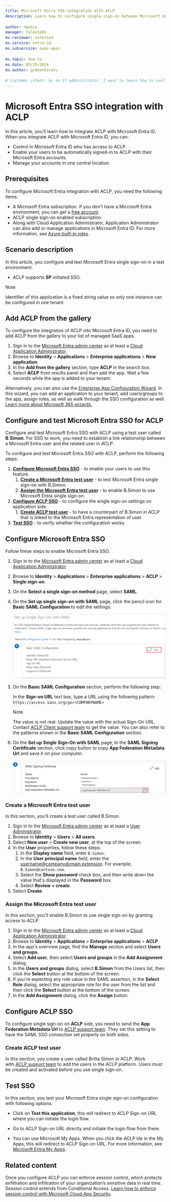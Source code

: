 ```yaml
---
title: Microsoft Entra SSO integration with ACLP
description: Learn how to configure single sign-on between Microsoft Entra ID and ACLP.

author: nguhiu
manager: CelesteDG
ms.reviewer: celested
ms.service: entra-id
ms.subservice: saas-apps

ms.topic: how-to
ms.date: 03/25/2024
ms.author: gideonkiratu

# Customer intent: As an IT administrator, I want to learn how to configure single sign-on between Microsoft Entra ID and ACLP so that I can control who has access to ACLP, enable automatic sign-in with Microsoft Entra accounts, and manage my accounts in one central location.
---
```

# Microsoft Entra SSO integration with ACLP

In this article,  you'll learn how to integrate ACLP with Microsoft Entra ID. When you integrate ACLP with Microsoft Entra ID, you can:

* Control in Microsoft Entra ID who has access to ACLP.
* Enable your users to be automatically signed-in to ACLP with their Microsoft Entra accounts.
* Manage your accounts in one central location.

## Prerequisites

To configure Microsoft Entra integration with ACLP, you need the following items:

* A Microsoft Entra subscription. If you don't have a Microsoft Entra environment, you can get a [free account](https://azure.microsoft.com/free/).
* ACLP single sign-on enabled subscription.
* Along with Cloud Application Administrator, Application Administrator can also add or manage applications in Microsoft Entra ID.
For more information, see [Azure built-in roles](~/identity/role-based-access-control/permissions-reference.md).

## Scenario description

In this article,  you configure and test Microsoft Entra single sign-on in a test environment.

* ACLP supports **SP** initiated SSO.

> [!NOTE]
> Identifier of this application is a fixed string value so only one instance can be configured in one tenant.

## Add ACLP from the gallery

To configure the integration of ACLP into Microsoft Entra ID, you need to add ACLP from the gallery to your list of managed SaaS apps.

1. Sign in to the [Microsoft Entra admin center](https://entra.microsoft.com) as at least a [Cloud Application Administrator](~/identity/role-based-access-control/permissions-reference.md#cloud-application-administrator).
1. Browse to **Identity** > **Applications** > **Enterprise applications** > **New application**.
1. In the **Add from the gallery** section, type **ACLP** in the search box.
1. Select **ACLP** from results panel and then add the app. Wait a few seconds while the app is added to your tenant.

 Alternatively, you can also use the [Enterprise App Configuration Wizard](https://portal.office.com/AdminPortal/home?Q=Docs#/azureadappintegration). In this wizard, you can add an application to your tenant, add users/groups to the app, assign roles, as well as walk through the SSO configuration as well. [Learn more about Microsoft 365 wizards.](/microsoft-365/admin/misc/azure-ad-setup-guides)

<a name='configure-and-test-azure-ad-sso-for-aclp'></a>

## Configure and test Microsoft Entra SSO for ACLP

Configure and test Microsoft Entra SSO with ACLP using a test user called **B.Simon**. For SSO to work, you need to establish a link relationship between a Microsoft Entra user and the related user in ACLP.

To configure and test Microsoft Entra SSO with ACLP, perform the following steps:

1. **[Configure Microsoft Entra SSO](#configure-azure-ad-sso)** - to enable your users to use this feature.
    1. **[Create a Microsoft Entra test user](#create-an-azure-ad-test-user)** - to test Microsoft Entra single sign-on with B.Simon.
    1. **[Assign the Microsoft Entra test user](#assign-the-azure-ad-test-user)** - to enable B.Simon to use Microsoft Entra single sign-on.
1. **[Configure ACLP SSO](#configure-aclp-sso)** - to configure the single sign-on settings on application side.
    1. **[Create ACLP test user](#create-aclp-test-user)** - to have a counterpart of B.Simon in ACLP that is linked to the Microsoft Entra representation of user.
1. **[Test SSO](#test-sso)** - to verify whether the configuration works.

<a name='configure-azure-ad-sso'></a>

## Configure Microsoft Entra SSO

Follow these steps to enable Microsoft Entra SSO.

1. Sign in to the [Microsoft Entra admin center](https://entra.microsoft.com) as at least a [Cloud Application Administrator](~/identity/role-based-access-control/permissions-reference.md#cloud-application-administrator).
1. Browse to **Identity** > **Applications** > **Enterprise applications** > **ACLP** > **Single sign-on**.
1. On the **Select a single sign-on method** page, select **SAML**.
1. On the **Set up single sign-on with SAML** page, click the pencil icon for **Basic SAML Configuration** to edit the settings.

   ![Screenshot shows to edit Basic S A M L Configuration.](common/edit-urls.png "Basic Configuration")

1. On the **Basic SAML Configuration** section, perform the following step:

    In the **Sign-on URL** text box, type a URL using the following pattern:
    `https://access.sans.org/go/<COMPANYNAME>`

	> [!NOTE]
	> The value is not real. Update the value with the actual Sign-On URL. Contact [ACLP Client support team](mailto:mrichards@sans.org) to get the value. You can also refer to the patterns shown in the **Basic SAML Configuration** section.

1. On the **Set up Single Sign-On with SAML** page, In the **SAML Signing Certificate** section, click copy button to copy **App Federation Metadata Url** and save it on your computer.

	![Screenshot shows the Certificate download link.](common/copy-metadataurl.png "Certificate")

<a name='create-an-azure-ad-test-user'></a>

### Create a Microsoft Entra test user

In this section, you'll create a test user called B.Simon.

1. Sign in to the [Microsoft Entra admin center](https://entra.microsoft.com) as at least a [User Administrator](~/identity/role-based-access-control/permissions-reference.md#user-administrator).
1. Browse to **Identity** > **Users** > **All users**.
1. Select **New user** > **Create new user**, at the top of the screen.
1. In the **User** properties, follow these steps:
   1. In the **Display name** field, enter `B.Simon`.  
   1. In the **User principal name** field, enter the username@companydomain.extension. For example, `B.Simon@contoso.com`.
   1. Select the **Show password** check box, and then write down the value that's displayed in the **Password** box.
   1. Select **Review + create**.
1. Select **Create**.

<a name='assign-the-azure-ad-test-user'></a>

### Assign the Microsoft Entra test user

In this section, you'll enable B.Simon to use single sign-on by granting access to ACLP.

1. Sign in to the [Microsoft Entra admin center](https://entra.microsoft.com) as at least a [Cloud Application Administrator](~/identity/role-based-access-control/permissions-reference.md#cloud-application-administrator).
1. Browse to **Identity** > **Applications** > **Enterprise applications** > **ACLP**.
1. In the app's overview page, find the **Manage** section and select **Users and groups**.
1. Select **Add user**, then select **Users and groups** in the **Add Assignment** dialog.
1. In the **Users and groups** dialog, select **B.Simon** from the Users list, then click the **Select** button at the bottom of the screen.
1. If you're expecting any role value in the SAML assertion, in the **Select Role** dialog, select the appropriate role for the user from the list and then click the **Select** button at the bottom of the screen.
1. In the **Add Assignment** dialog, click the **Assign** button.

## Configure ACLP SSO

To configure single sign-on on **ACLP** side, you need to send the **App Federation Metadata Url** to [ACLP support team](mailto:mrichards@sans.org). They set this setting to have the SAML SSO connection set properly on both sides.

### Create ACLP test user

In this section, you create a user called Britta Simon in ACLP. Work with [ACLP support team](mailto:mrichards@sans.org) to add the users in the ACLP platform. Users must be created and activated before you use single sign-on.

## Test SSO

In this section, you test your Microsoft Entra single sign-on configuration with following options. 

* Click on **Test this application**, this will redirect to ACLP Sign-on URL where you can initiate the login flow. 

* Go to ACLP Sign-on URL directly and initiate the login flow from there.

* You can use Microsoft My Apps. When you click the ACLP tile in the My Apps, this will redirect to ACLP Sign-on URL. For more information, see [Microsoft Entra My Apps](/azure/active-directory/manage-apps/end-user-experiences#azure-ad-my-apps).

## Related content

Once you configure ACLP you can enforce session control, which protects exfiltration and infiltration of your organization’s sensitive data in real time. Session control extends from Conditional Access. [Learn how to enforce session control with Microsoft Cloud App Security](/cloud-app-security/proxy-deployment-aad).
